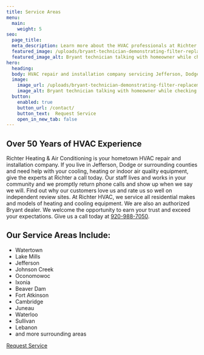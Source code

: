 ```yaml
---
title: Service Areas
menu:
  main:
    weight: 5
seo:
  page_title: 
  meta_description: Learn more about the HVAC professionals at Richter Heating & Air Conditioning, Inc. Our team is ready to help you - call us today to schedule an appointment!
  featured_image: /uploads/bryant-technician-demonstrating-filter-replacement-1000.jpg
  featured_image_alt: Bryant technician talking with homeowner while checking air filter and furnace
hero: 
  heading:
  body: HVAC repair and installation company servicing Jefferson, Dodge and surrounding counties
  image: 
    image_url: /uploads/bryant-technician-demonstrating-filter-replacement
    image_alt: Bryant technician talking with homeowner while checking air filter and furnace
  button:
    enabled: true
    button_url: /contact/ 
    button_text:  Request Service
    open_in_new_tab: false
---
```


<div>
  <h2 class="no-margin">Over 50 Years of HVAC Experience</h2>
  <div class="underline"></div>
</div>

Richter Heating & Air Conditioning is your hometown HVAC repair and installation company. If you live in Jefferson, Dodge or surrounding counties and need help with your cooling, heating or indoor air quality equipment, give the experts at Richter a call today. Our staff lives and works in your community and we promptly return phone calls and show up when we say we will. Find out why our customers love us and rate us so well on independent review sites. At Richter HVAC, we service all residential makes and models of heating and cooling equipment. We are also an authorized Bryant dealer. We welcome the opportunity to earn your trust and exceed your expectations. Give us a call today at <a href="tel:920-988-7050">920-988-7050</a>.

<div class="breakout bg-black flow">
  <div>
    <h2 class="no-margin">Our Service Areas Include:</h2>
    <div class="underline"></div>
  </div>

  * Watertown
  * Lake Mills
  * Jefferson
  * Johnson Creek
  * Oconomowoc
  * Ixonia
  * Beaver Dam
  * Fort Atkinson
  * Cambridge
  * Juneau
  * Waterloo
  * Sullivan 
  * Lebanon
  * and more surrounding areas

  <a class="btn btn--primary" href="/contact/">Request Service</a>

</div>